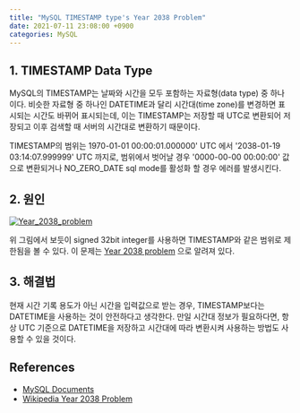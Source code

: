 ```yaml
---
title: "MySQL TIMESTAMP type's Year 2038 Problem"
date: 2021-07-11 23:08:00 +0900
categories: MySQL
---
```

## 1. TIMESTAMP Data Type
MySQL의 TIMESTAMP는 날짜와 시간을 모두 포함하는 자료형(data type) 중 하나이다.
비슷한 자료형 중 하나인 DATETIME과 달리 시간대(time zone)를 변경하면 표시되는 시간도 바뀌어 표시되는데,
이는 TIMESTAMP는 저장할 때 UTC로 변환되어 저장되고 이후 검색할 때 서버의 시간대로 변환하기 때문이다.

TIMESTAMP의 범위는 1970-01-01 00:00:01.000000' UTC 에서
'2038-01-19 03:14:07.999999' UTC 까지로,
범위에서 벗어날 경우 '0000-00-00 00:00:00' 값으로 변환되거나
NO_ZERO_DATE sql mode를 활성화 할 경우 에러를 발생시킨다.

## 2. 원인
[![Year_2038_problem](https://upload.wikimedia.org/wikipedia/commons/e/e9/Year_2038_problem.gif)](https://en.wikipedia.org/wiki/Year_2038_problem)

위 그림에서 보듯이 signed 32bit integer를 사용하면 TIMESTAMP와 같은 범위로 제한됨을 볼 수 있다.
이 문제는 [Year 2038 problem](https://en.wikipedia.org/wiki/Year_2038_problem)
으로 알려져 있다.

## 3. 해결법
현재 시간 기록 용도가 아닌 시간을 입력값으로 받는 경우, TIMESTAMP보다는 DATETIME을 사용하는 것이
안전하다고 생각한다. 만일 시간대 정보가 필요하다면, 항상 UTC 기준으로 DATETIME을 저장하고 시간대에 따라
변환시켜 사용하는 방법도 사용할 수 있을 것이다.

## References
- [MySQL Documents](https://dev.mysql.com/doc/refman/8.0/en/datetime.html)
- [Wikipedia Year 2038 Problem](https://en.wikipedia.org/wiki/Year_2038_problem)